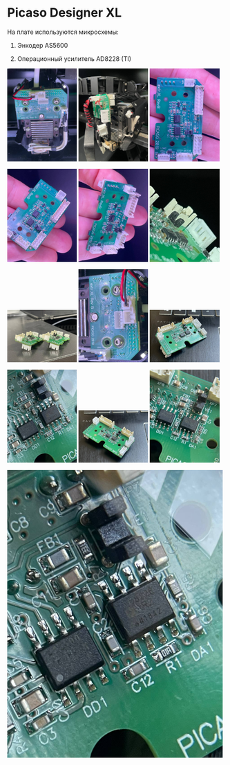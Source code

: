 # Picaso Designer XL

На плате используются микросхемы:

1. Энкодер AS5600

1. Операционный усилитель AD8228 (TI)


<p float="left">
  <img src="./img/0_XL.jpg" width="32%" title="0_XL"/>
  <img src="./img/1_XL.jpg" width="32%" title="1_XL"/> 
  <img src="./img/2_XL.jpg" width="32%" title="2_XL"/>
</p>


<p float="left">
  <img src="./img/3_XL.jpg" width="32%" title="3_XL"/>
  <img src="./img/4_XL.jpg" width="32%" title="4_XL"/> 
  <img src="./img/5_XL.jpg" width="32%" title="5_XL"/>
</p>


<p float="left">
  <img src="./img/6_XL.jpg" width="32%" title="6_XL"/>
  <img src="./img/7_XL.jpg" width="32%" title="7_XL"/> 
  <img src="./img/8_XL.jpg" width="32%" title="8_XL"/>
</p>


<p float="left">
  <img src="./img/9_XL.jpg" width="32%" title="9_XL"/>
  <img src="./img/10_XL.jpg" width="32%" title="10_XL"/> 
  <img src="./img/11_XL.jpg" width="32%" title="11_XL"/>
</p>


<p float="left">
  <img src="./img/12_XL.jpg" width="99%" title="12_XL"/>
</p>



